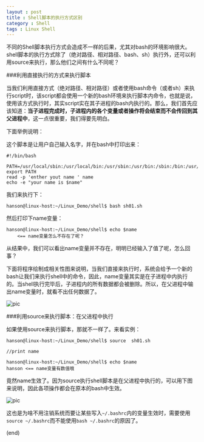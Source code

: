 ```yaml
---
layout : post
title : Shell脚本的执行方式区别
category : Shell
tags : Linux Shell
---
```

不同的Shell脚本执行方式会造成不一样的后果，尤其对bash的环境影响很大。shell脚本的执行方式除了（绝对路径、相对路径、bash、sh）执行外，还可以利用source来执行，那么他们之间有什么不同呢？

###利用直接执行的方式来执行脚本

当我们利用直接方式（绝对路径、相对路径）或者使用bash命令（或者sh）来执行script时，该script都会使用一个新的bash环境来执行脚本内命令，也就是说，使用该方式执行时，其实script实在其子进程的bash内执行的。那么，我们首先应该知道：**当子进程完成时，子进程内的各个变量或者操作将会结束而不会传回到其父进程中**，这一点很重要，我们得要先明白。

<!--more-->

下面举例说明：

这个脚本是让用户自己输入名字，并在bash中打印出来：

	#!/bin/bash

	PATH=/usr/local/sbin:/usr/local/bin:/usr/sbin:/usr/bin:/sbin:/bin:/usr/games:/usr/local/games
	export PATH
	read -p 'enther yout name ' name
	echo -e "your name is $name"


我们来执行下：

	hanson@linux-host:~/Linux_Demo/shell$ bash sh01.sh 

然后打印下name变量：
	
	hanson@linux-host:~/Linux_Demo/shell$ echo $name
		<== name变量怎么不存在了呢？
		
	
从结果中，我们可以看出name变量并不存在，明明已经输入了值了呢，怎么回事？

下面将程序绘制成相关性图来说明，当我们直接来执行时，系统会给予一个新的bash让我们来执行shell中的命令，因此，name变量其实是在子进程中内执行的。当shell执行完毕后，子进程内的所有数据都会被删除。所以，在父进程中输出name变量时，就看不出任何数据了。

![pic](http://ww1.sinaimg.cn/mw690/bd5a4d63jw1ejlb5ikov0j20kn07mdfz.jpg)


###利用source来执行脚本：在父进程中执行

如果使用source来执行脚本，那就不一样了。来看实例：

	hanson@linux-host:~/Linux_Demo/shell$ source  sh01.sh

	//print name

	hanson@linux-host:~/Linux_Demo/shell$ echo $name 
	hanson <== name变量有数值哦


竟然name生效了。因为source执行shell脚本是在父进程中执行的，可以用下图来说明，因此各项操作都会在原本的bash中生效。

![pic](http://ww4.sinaimg.cn/mw690/bd5a4d63jw1ejlb56iuxcj20k805a747.jpg)

这也是为啥不用注销系统而要让某些写入`~/.bashrc`内的变量生效时，需要使用`source ~/.bashrc`而不能使用`bash ~/.bashrc`的原因了。

(end)
